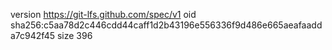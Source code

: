version https://git-lfs.github.com/spec/v1
oid sha256:c5aa78d2c446cdd44caff1d2b43196e556336f9d486e665aeafaadda7c942f45
size 396
